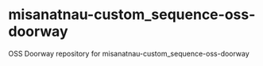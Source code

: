 # misanatnau-custom_sequence-oss-doorway
OSS Doorway repository for misanatnau-custom_sequence-oss-doorway
